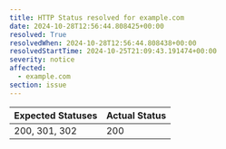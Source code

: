 ```yaml
---
title: HTTP Status resolved for example.com
date: 2024-10-28T12:56:44.808425+00:00
resolved: True
resolvedWhen: 2024-10-28T12:56:44.808438+00:00
resolvedStartTime: 2024-10-25T21:09:43.191474+00:00
severity: notice
affected:
  - example.com
section: issue
---
```


| Expected Statuses | Actual Status  |
|-------------------|----------------|
| 200, 301, 302 | 200 |
